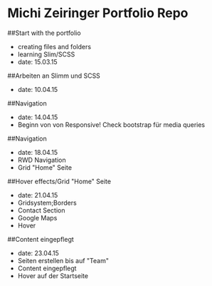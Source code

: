 Michi Zeiringer Portfolio Repo
===========================

##Start with the portfolio

- creating files and folders
- learning Slim/SCSS
- date: 15.03.15

##Arbeiten an Slimm und SCSS

- date: 10.04.15

##Navigation

- date: 14.04.15
- Beginn von von Responsive! Check bootstrap für media queries


##Navigation

- date: 18.04.15
- RWD Navigation
- Grid "Home" Seite

##Hover effects/Grid "Home" Seite

- date: 21.04.15
- Gridsystem;Borders
- Contact Section
- Google Maps
- Hover

##Content eingepflegt

- date: 23.04.15
- Seiten erstellen bis auf "Team"
- Content eingepflegt
- Hover auf der Startseite


